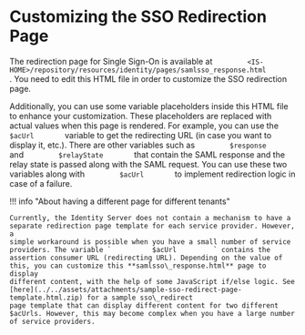 # Customizing the SSO Redirection Page

The redirection page for Single Sign-On is available at
`         <IS-HOME>/repository/resources/identity/pages/samlsso_response.html        `
. You need to edit this HTML file in order to customize the SSO
redirection page.

Additionally, you can use some variable placeholders inside this HTML
file to enhance your customization. These placeholders are replaced with
actual values when this page is rendered. For example, you can use the
`         $acUrl        ` variable to get the redirecting URL (in case
you want to display it, etc.). There are other variables such as
`         $response        ` and `         $relayState        ` that
contain the SAML response and the relay state is passed along with the
SAML request. You can use these two variables along with
`         $acUrl        ` to implement redirection logic in case of a
failure.

!!! info "About having a different page for different tenants" 

    Currently, the Identity Server does not contain a mechanism to have a
    separate redirection page template for each service provider. However, a
    simple workaround is possible when you have a small number of service
    providers. The variable `          $acUrl         ` contains the
    assertion consumer URL (redirecting URL). Depending on the value of
    this, you can customize this **samlsso\_response.html** page to display
    different content, with the help of some JavaScript if/else logic. See
    [here](../../assets/attachments/sample-sso-redirect-page-template.html.zip) for a sample sso\_redirect
    page template that can display different content for two different
    $acUrls. However, this may become complex when you have a large number
    of service providers.
